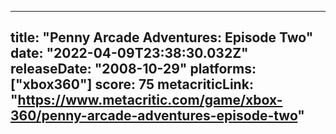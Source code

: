 
---
title: "Penny Arcade Adventures: Episode Two"
date: "2022-04-09T23:38:30.032Z"
releaseDate: "2008-10-29"
platforms: ["xbox360"]
score: 75
metacriticLink: "https://www.metacritic.com/game/xbox-360/penny-arcade-adventures-episode-two"
---
